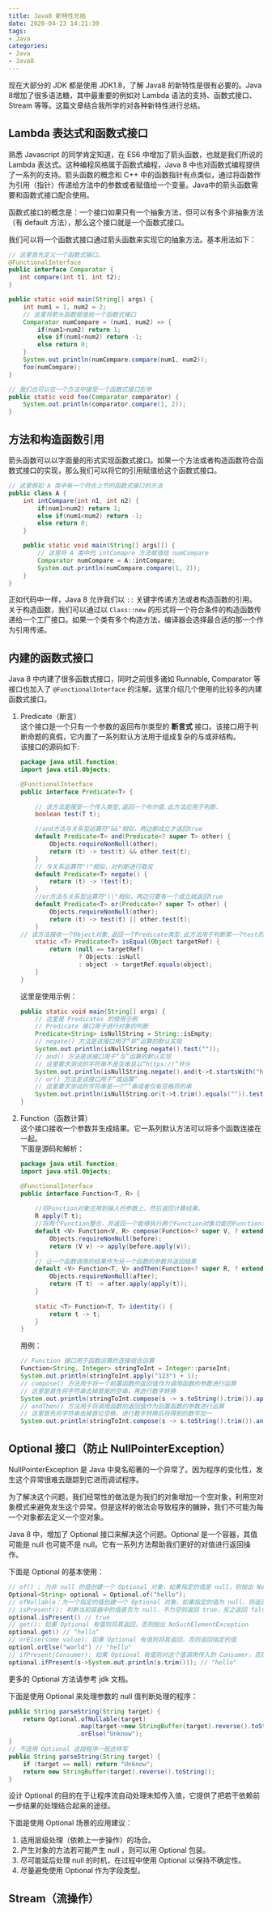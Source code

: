 ```yaml
---
title: Java8 新特性总结
date: 2020-04-23 14:21:39
tags:
- Java
categories:
- Java
- Java8
---
```


现在大部分的 JDK 都是使用 JDK1.8，了解 Java8 的新特性是很有必要的。Java 8增加了很多语法糖，其中最重要的例如对 Lambda 语法的支持、函数式接口、Stream 等等。这篇文章结合我所学的对各种新特性进行总结。  

## Lambda 表达式和函数式接口  

熟悉 Javascript 的同学肯定知道，在 ES6 中增加了箭头函数，也就是我们所说的 Lambda 表达式。这种编程风格属于函数式编程，Java 8 中也对函数式编程提供了一系列的支持。箭头函数的概念和 C++ 中的函数指针有点类似，通过将函数作为引用（指针）传递给方法中的参数或者赋值给一个变量。Java中的箭头函数需要和函数式接口配合使用。  

函数式接口的概念是：一个接口如果只有一个抽象方法，但可以有多个非抽象方法（有 default 方法），那么这个接口就是一个函数式接口。  

我们可以将一个函数式接口通过箭头函数来实现它的抽象方法。基本用法如下：  

```java
// 这里首先定义一个函数式接口。
@FunctionalInterface
public interface Comparator {
   int compare(int t1, int t2);
}

public static void main(String[] args) {
    int num1 = 1, num2 = 2;
    // 这里将箭头函数赋值给一个函数式接口
    Comparator numCompare = (num1, num2) => {
        if(num1>num2) return 1;
        else if(num1<num2) return -1;
        else return 0;
    }
    System.out.println(numCompare.compare(num1, num2));
    foo(numCompare);
}

// 我们也可以在一个方法中接受一个函数式接口形参
public static void foo(Comparator comparator) {
    System.out.println(comparator.compare(1, 2));
}
```
## 方法和构造函数引用  

箭头函数可以以字面量的形式实现函数式接口。如果一个方法或者构造函数符合函数式接口的实现，那么我们可以将它的引用赋值给这个函数式接口。  

```java
// 这里假如 A 类中有一个符合上节的函数式接口的方法
public class A {
    int intCompare(int n1, int n2) {
        if(num1>num2) return 1;
        else if(num1<num2) return -1;
        else return 0;
    }

    public static void main(String[] args[]) {
        // 这里将 A 类中的 intComapre 方法赋值给 numCompare
        Comparator numCompare = A::intCompare;
        System.out.println(numCompare.compare(1, 2));
    }
}
```

正如代码中一样，Java 8 允许我们以 `::` 关键字传递方法或者构造函数的引用。关于构造函数，我们可以通过以 `Class::new` 的形式将一个符合条件的构造函数传递给一个工厂接口。如果一个类有多个构造方法，编译器会选择最合适的那一个作为引用传递。  

## 内建的函数式接口  

Java 8 中内建了很多函数式接口，同时之前很多诸如 Runnable, Comparator 等接口也加入了 `@FunctionalInterface` 的注解。这里介绍几个使用的比较多的内建函数式接口。  

1. Predicate（断言）  
这个接口是一个只有一个参数的返回布尔类型的 **断言式** 接口。该接口用于判断命题的真假，它内置了一系列默认方法用于组成复杂的与或非结构。  
该接口的源码如下:  

    ```java
    package java.util.function;
    import java.util.Objects;

    @FunctionalInterface
    public interface Predicate<T> {
        
        // 该方法是接受一个传入类型,返回一个布尔值.此方法应用于判断.
        boolean test(T t);

        //and方法与关系型运算符"&&"相似，两边都成立才返回true
        default Predicate<T> and(Predicate<? super T> other) {
            Objects.requireNonNull(other);
            return (t) -> test(t) && other.test(t);
        }
        // 与关系运算符"!"相似，对判断进行取反
        default Predicate<T> negate() {
            return (t) -> !test(t);
        }
        //or方法与关系型运算符"||"相似，两边只要有一个成立就返回true
        default Predicate<T> or(Predicate<? super T> other) {
            Objects.requireNonNull(other);
            return (t) -> test(t) || other.test(t);
        }
    // 该方法接收一个Object对象,返回一个Predicate类型.此方法用于判断第一个test的方法与第二个test方法相同(equal).
        static <T> Predicate<T> isEqual(Object targetRef) {
            return (null == targetRef)
                    ? Objects::isNull
                    : object -> targetRef.equals(object);
        }
    }  
    ```  
    这里是使用示例：  

    ```java
    public static void main(String[] args) {
        // 这里是 Predicates 的使用示例
        // Predicate 接口用于进行对象的判断
        Predicate<String> isNullString = String::isEmpty;
        // negate() 方法是该接口用于“非”运算的默认实现
        System.out.println(isNullString.negate().test(""));
        // and() 方法是该接口用于“与”运算的默认实现
        // 这里要求测试的字符串不是空串且以“https://”开头
        System.out.println(isNullString.negate().and(t->t.startsWith("https://")).test("https://www.baidu.com"));
        // or() 方法是该接口用于“或运算”
        // 这里要求测试的字符串是一个“”串或者仅有空格符的串
        System.out.println(isNullString.or(t->t.trim().equals("")).test(""));
    }
    ```  

2. Function（函数计算）  
这个接口接收一个参数并生成结果。它一系列默认方法可以将多个函数连接在一起。  
    下面是源码和解析：   

    ```java
    package java.util.function;
    import java.util.Objects;
    
    @FunctionalInterface
    public interface Function<T, R> {
        
        //将Function对象应用到输入的参数上，然后返回计算结果。
        R apply(T t);
        //将两个Function整合，并返回一个能够执行两个Function对象功能的Function对象。
        default <V> Function<V, R> compose(Function<? super V, ? extends T> before) {
            Objects.requireNonNull(before);
            return (V v) -> apply(before.apply(v));
        }
        // 让一个函数调用的结果作为另一个函数的参数并返回结果
        default <V> Function<T, V> andThen(Function<? super R, ? extends V> after) {
            Objects.requireNonNull(after);
            return (T t) -> after.apply(apply(t));
        }
        
        static <T> Function<T, T> identity() {
            return t -> t;
        }
    }
    ```  
    用例： 

    ```java
    // Function 接口用于函数运算的连接组合运算
    Function<String, Integer> stringToInt = Integer::parseInt;
    System.out.println(stringToInt.apply("123") + 1);
    // compose() 方法用于将一个前置函数的返回值作为调用函数的参数进行运算
    // 这里是首先将字符串去掉首尾的空串，再进行数字转换
    System.out.println(stringToInt.compose(s -> s.toString().trim()).apply("   123   "));
    // andThen() 方法用于将调用函数的返回值作为后置函数的参数进行运算
    // 这里首先将字符串去掉首位空格，进行数字转换后将得到的数字加一
    System.out.println(stringToInt.compose(s -> s.toString().trim()).andThen(integer -> integer + 1).apply(" 123 "));
    ```  

## Optional 接口（防止 NullPointerException）  

NullPointerException 是 Java 中臭名昭著的一个异常了。因为程序的变化性，发生这个异常很难去跟踪到它进而调试程序。  

为了解决这个问题，我们经常性的做法是为我们的对象增加一个空对象，利用空对象模式来避免发生这个异常。但是这样的做法会导致程序的臃肿，我们不可能为每一个对象都去定义一个空对象。  

Java 8 中，增加了 Optional 接口来解决这个问题。Optional 是一个容器，其值可能是 null 也可能不是 null。它有一系列方法帮助我们更好的对值进行返回操作。  

下面是 Optional 的基本使用：  

```java
// of() : 为非 null 的值创建一个 Optional 对象，如果指定的值是 null，则抛出 NullPointerException
Optional<String> optional = Optional.of("hello");
// ofNullable：为一个指定的值创建一个 Optional 对象，如果指定的值为 null，则返回一个空的 Optional 对象
// isPresent(): 判断当前容器中的值是否为 null，不为空则返回 true，反之返回 false
optional.isPresent() // true
// get(): 如果 Optional 有值则将其返回，否则抛出 NoSuchElementException
optional.get() // "hello"
// orElse(some value): 如果 Optional 有值则将其返回，否则返回指定的值
optionl.orElse("world") // "hello"
// ifPresent(Consumer): 如果 Optional 有值则对这个值调用传入的 Consumer，否则不做处理
optional.ifPresent(s->System.out.println(s.trim())); // "hello"
```  
更多的 Optional 方法请参考 jdk 文档。  

下面是使用 Optional 来处理参数的 null 值判断处理的程序：  

```java
public String parseString(String target) {
    return Optional.ofNullable(target)
                   .map(target->new StringBuffer(target).reverse().toString())
                   .orElse("Unknow");
}
// 不适用 Optional 这段程序一般这样写
public String parseString(String target) {
    if (target == null) return "Unknow";
    return new StringBuffer(target).reverse().toString();
}
```  

设计 Optional 的目的在于让程序流自动处理未知传入值，它提供了把若干依赖前一步结果的处理结合起来的途径。  

下面是使用 Optional 场景的应用建议：  

1. 适用层级处理（依赖上一步操作）的场合。
2. 产生对象的方法若可能产生 null ，则可以用 Optional 包装。
3. 尽可能延后处理 null 的时机，在过程中使用 Optional 以保持不确定性。
4. 尽量避免使用 Optional 作为字段类型。  

## Stream（流操作）  

